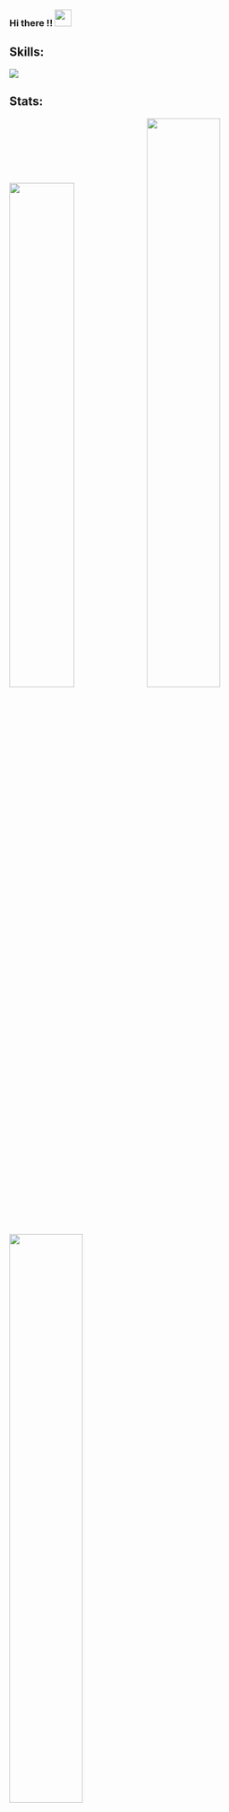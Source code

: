### Hi there !! <img src="https://raw.githubusercontent.com/MartinHeinz/MartinHeinz/master/wave.gif" width="30px"> 
<!-- introduction -->

<!--
**Nirbhay-nrb/Nirbhay-nrb** is a ✨ _special_ ✨ repository because its `README.md` (this file) appears on your GitHub profile.

Here are some ideas to get you started:

- 🔭 I’m currently working on ...
- 🌱 I’m currently learning ...
- 👯 I’m looking to collaborate on ...
- 🤔 I’m looking for help with ...
- 💬 Ask me about ...
- 📫 How to reach me: ...
- 😄 Pronouns: ...
- ⚡ Fun fact: ...
-->

## Skills:

<img src="https://img.icons8.com/color/48/000000/flutter.png"/>

## Stats: 
<img   width="48%" src="https://github-readme-stats.vercel.app/api?username=Nirbhay-nrb&show_icons=true&theme=omni&hide_border=true&include_all_commits=true&hide_title=false" /> 
<img   width="51%" src="https://github-readme-stats.vercel.app/api/top-langs/?username=Nirbhay-nrb&layout=compact&theme=omni&hide_border=true&hide_title=true" />

<img width = "51%" src="https://github-readme-streak-stats.herokuapp.com/?user=Nirbhay-nrb&theme=nightowl"/>
